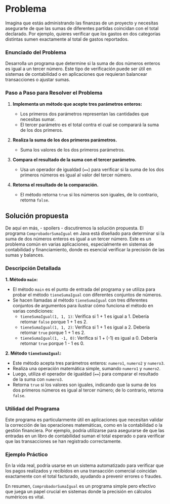 # Problema
Imagina que estás administrando las finanzas de un proyecto y necesitas asegurarte de que las sumas de diferentes partidas coincidan con el total declarado.
Por ejemplo, quieres verificar que los gastos en dos categorías distintas sumen exactamente al total de gastos reportados.

### Enunciado del Problema
Desarrolla un programa que determine si la suma de dos números enteros es igual a un tercer número.
Este tipo de verificación puede ser útil en sistemas de contabilidad o en aplicaciones que requieran balancear transacciones o ajustar sumas.

### Paso a Paso para Resolver el Problema

1. **Implementa un método que acepte tres parámetros enteros:**
    - Los primeros dos parámetros representan las cantidades que necesitas sumar.
    - El tercer parámetro es el total contra el cual se comparará la suma de los dos primeros.

2. **Realiza la suma de los dos primeros parámetros.**
    - Suma los valores de los dos primeros parámetros.

3. **Compara el resultado de la suma con el tercer parámetro.**
    - Usa un operador de igualdad (`==`) para verificar si la suma de los dos primeros números es igual al valor del tercer número.

4. **Retorna el resultado de la comparación.**
    - El método retorna `true` si los números son iguales, de lo contrario, retorna `false`.

## Solución propuesta
De aquí en más, - spoilers - discutiremos la solución propuesta.
El programa `ComprobadorSumaIgual` en Java está diseñado para determinar si la suma de dos números enteros es igual a un tercer número.
Este es un problema común en varias aplicaciones, especialmente en sistemas de contabilidad y financiamiento, donde es esencial verificar la precisión de las sumas y balances.

### Descripción Detallada

**1. Método `main`:**
- El método `main` es el punto de entrada del programa y se utiliza para probar el método `tieneSumaIgual` con diferentes conjuntos de números.
- Se hacen llamadas al método `tieneSumaIgual` con tres diferentes conjuntos de argumentos para ilustrar cómo funciona el método en varias condiciones:
    - `tieneSumaIgual(1, 1, 1)`: Verifica si 1 + 1 es igual a 1. Debería retornar `false` porque 1 + 1 es 2.
    - `tieneSumaIgual(1, 1, 2)`: Verifica si 1 + 1 es igual a 2. Debería retornar `true` porque 1 + 1 es 2.
    - `tieneSumaIgual(1, -1, 0)`: Verifica si 1 + (-1) es igual a 0. Debería retornar `true` porque 1 - 1 es 0.

**2. Método `tieneSumaIgual`:**
- Este método acepta tres parámetros enteros: `numero1`, `numero2` y `numero3`.
- Realiza una operación matemática simple, sumando `numero1` y `numero2`.
- Luego, utiliza el operador de igualdad (`==`) para comparar el resultado de la suma con `numero3`.
- Retorna `true` si los valores son iguales, indicando que la suma de los dos primeros números es igual al tercer número; de lo contrario, retorna `false`.

### Utilidad del Programa
Este programa es particularmente útil en aplicaciones que necesitan validar la corrección de las operaciones matemáticas, como en la contabilidad o la gestión financiera.
Por ejemplo, podría utilizarse para asegurarse de que las entradas en un libro de contabilidad suman el total esperado o para verificar que las transacciones se han registrado correctamente.

### Ejemplo Práctico
En la vida real, podría usarse en un sistema automatizado para verificar que los pagos realizados y recibidos en una transacción comercial
coincidan exactamente con el total facturado, ayudando a prevenir errores o fraudes.

En resumen, `ComprobadorSumaIgual` es un programa simple pero efectivo que juega un papel crucial en sistemas donde la precisión en cálculos numéricos es vital.
